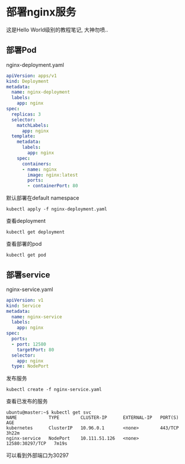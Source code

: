 # 部署nginx服务

这是Hello World级别的教程笔记, 大神勿喷..

## 部署Pod

nginx-deployment.yaml

```yaml
apiVersion: apps/v1
kind: Deployment
metadata:
  name: nginx-deployment
  labels:
    app: nginx
spec:
  replicas: 3
  selector:
    matchLabels:
      app: nginx
  template:
    metadata:
      labels:
        app: nginx
    spec:
      containers:
      - name: nginx
        image: nginx:latest
        ports:
        - containerPort: 80
```

默认部署在default namespace

```
kubectl apply -f nginx-deployment.yaml
```

查看deployment

```
kubectl get deployment
```

查看部署的pod

```
kubectl get pod
```

## 部署service

nginx-service.yaml

```yaml
apiVersion: v1
kind: Service
metadata:
  name: nginx-service
  labels:
    app: nginx
spec:
  ports:
  - port: 12580
    targetPort: 80
  selector:
    app: nginx
  type: NodePort
```

发布服务

```
kubectl create -f nginx-service.yaml
```

查看已发布的服务

```
ubuntu@master:~$ kubectl get svc
NAME            TYPE        CLUSTER-IP      EXTERNAL-IP   PORT(S)           AGE
kubernetes      ClusterIP   10.96.0.1       <none>        443/TCP           3h22m
nginx-service   NodePort    10.111.51.126   <none>        12580:30297/TCP   7m19s
```

可以看到外部端口为30297


